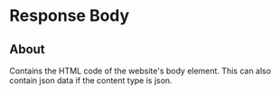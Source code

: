 # Response Body
## About
Contains the HTML code of the website's body element. This can also contain json data if the content type is json.


